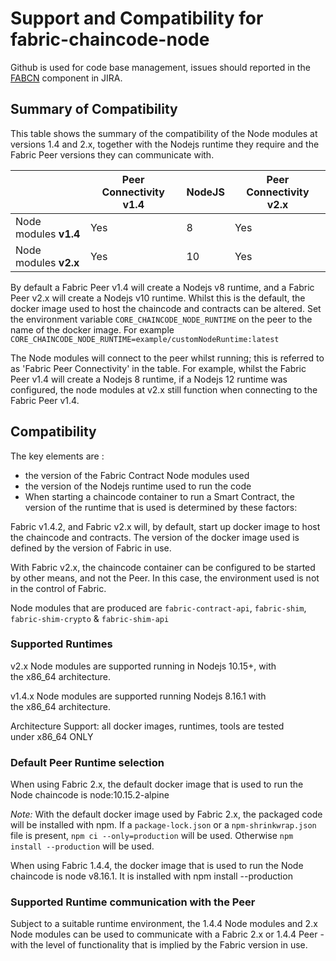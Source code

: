 # Support and Compatibility for fabric-chaincode-node

Github is used for code base management, issues should reported in the [FABCN](https://jira.hyperledger.org/projects/FABCN/issues/) component in JIRA.


## Summary of Compatibility

This table shows the summary of the compatibility of the Node modules at versions 1.4 and 2.x, together with the Nodejs runtime they require and the Fabric Peer versions they can communicate with.

|                       | Peer Connectivity v1.4 | NodeJS | Peer Connectivity v2.x |
| --------------------- | ---------------------- | ------ | ---------------------- |
| Node modules **v1.4** | Yes                    | 8      | Yes                    |
| Node modules **v2.x** | Yes                    | 10     | Yes                    |

By default a Fabric Peer v1.4 will create a Nodejs v8 runtime, and a Fabric Peer v2.x will create a Nodejs v10 runtime. Whilst this is the default, the docker image used to host the chaincode and contracts can be altered. Set the environment variable `CORE_CHAINCODE_NODE_RUNTIME` on the peer to the name of the docker image. For example `CORE_CHAINCODE_NODE_RUNTIME=example/customNodeRuntime:latest`

The Node modules will connect to the peer whilst running; this is referred to as 'Fabric Peer Connectivity' in the table. For example, whilst the Fabric Peer v1.4 will create a Nodejs 8 runtime, if a Nodejs 12 runtime was configured, the node modules at v2.x still function when connecting to the Fabric Peer v1.4.

## Compatibility

The key elements are : 

- the version of the Fabric Contract Node modules used
- the version of the Nodejs runtime used to run the code
- When starting a chaincode container to run a Smart Contract, the version of the runtime that is used is determined by these factors:

Fabric v1.4.2, and Fabric v2.x will, by default, start up docker image to host the chaincode and contracts. The version of the docker image used is defined by the version of Fabric in use.

With Fabric v2.x, the chaincode container can be configured to be started by other means, and not the Peer. In this case, the environment used is not in the control of Fabric.

Node modules that are produced are `fabric-contract-api`, `fabric-shim`, `fabric-shim-crypto` & `fabric-shim-api`

### Supported Runtimes

v2.x Node modules are supported running in Nodejs 10.15+, with the x86_64 architecture.

v1.4.x Node modules are supported running Nodejs 8.16.1 with the x86_64 architecture.

Architecture Support: all docker images, runtimes, tools are tested under x86_64 ONLY

### Default Peer Runtime selection

When using Fabric 2.x, the default docker image that is used to run the Node chaincode is node:10.15.2-alpine 

*Note:* With the default docker image used by Fabric 2.x, the packaged code will be installed with npm. If a `package-lock.json` or a `npm-shrinkwrap.json` file is present, `npm ci --only=production` will be used. Otherwise `npm install --production` will be used. 

When using Fabric 1.4.4, the docker image that is used to run the Node chaincode is node v8.16.1. It is installed with npm install --production

### Supported Runtime communication with the Peer

Subject to a suitable runtime environment, the 1.4.4 Node modules and 2.x Node modules can be used to communicate with a Fabric 2.x or 1.4.4 Peer - with the level of functionality that is implied by the Fabric version in use. 